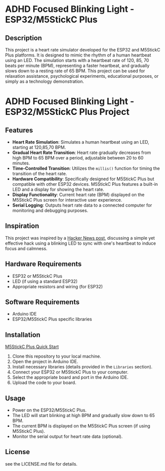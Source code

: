 # ADHD Focused Blinking Light - ESP32/M5StickC Plus
## Description
This project is a heart rate simulator developed for the ESP32 and M5StickC Plus platforms. It is designed to mimic the rhythm of a human heartbeat using an LED. The simulation starts with a heartbeat rate of 120, 85, 70 beats per minute (BPM), representing a faster heartbeat, and gradually slows down to a resting rate of 65 BPM. This project can be used for relaxation assistance, psychological experiments, educational purposes, or simply as a technology demonstration.
# ADHD Focused Blinking Light - ESP32/M5StickC Plus Project
## Features

- **Heart Rate Simulation**: Simulates a human heartbeat using an LED, starting at 120,85,70 BPM.
- **Gradual Heart Rate Transition**: Heart rate gradually decreases from high BPM to 65 BPM over a period, adjustable between 20 to 60 minutes.
- **Time-Controlled Transition**: Utilizes the `millis()` function for timing the transition of the heart rate.
- **Hardware Compatibility**: Specifically designed for M5StickC Plus but compatible with other ESP32 devices. M5StickC Plus features a built-in LED and a display for showing the heart rate.
- **Display Functionality**: Current heart rate (BPM) displayed on the M5StickC Plus screen for interactive user experience.
- **Serial Logging**: Outputs heart rate data to a connected computer for monitoring and debugging purposes.

## Inspiration

This project was inspired by a [Hacker News post](https://news.ycombinator.com/item?id=38274782), discussing a simple yet effective hack using a blinking LED to sync with one's heartbeat to induce focus and calmness.

## Hardware Requirements

- ESP32 or M5StickC Plus
- LED (if using a standard ESP32)
- Appropriate resistors and wiring (for ESP32)

## Software Requirements

- Arduino IDE
- ESP32/M5StickC Plus specific libraries

## Installation

[M5StickC Plus Quick Start](https://docs.m5stack.com/en/quick_start/m5stickc_plus/arduino)
1. Clone this repository to your local machine.
2. Open the project in Arduino IDE.
3. Install necessary libraries (details provided in the `Libraries` section).
4. Connect your ESP32 or M5StickC Plus to your computer.
5. Select the appropriate board and port in the Arduino IDE.
6. Upload the code to your board.

## Usage

- Power on the ESP32/M5StickC Plus.
- The LED will start blinking at high BPM and gradually slow down to 65 BPM.
- The current BPM is displayed on the M5StickC Plus screen (if using M5StickC Plus).
- Monitor the serial output for heart rate data (optional).

## License

see the LICENSE.md file for details.
